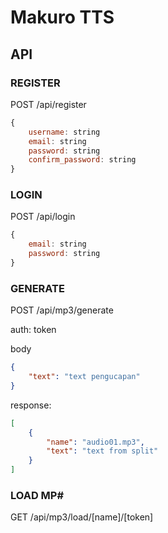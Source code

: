 # Makuro TTS

## API

### REGISTER

POST /api/register

```js
{
    username: string
    email: string
    password: string
    confirm_password: string
}
```

### LOGIN

POST /api/login

```js
{
    email: string
    password: string
}
```

### GENERATE
POST /api/mp3/generate

auth: token

body  
```json
{
    "text": "text pengucapan"
}
```

response:  
```json
[
    {
        "name": "audio01.mp3",
        "text": "text from split"
    }
]
```

### LOAD MP#

GET /api/mp3/load/[name]/[token]


